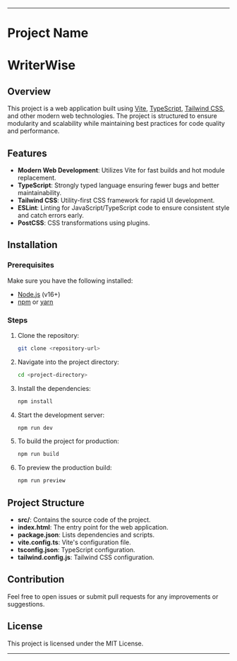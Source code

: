 
---

# Project Name
# WriterWise
## Overview

This project is a web application built using [Vite](https://vitejs.dev/), [TypeScript](https://www.typescriptlang.org/), [Tailwind CSS](https://tailwindcss.com/), and other modern web technologies. The project is structured to ensure modularity and scalability while maintaining best practices for code quality and performance.

## Features

- **Modern Web Development**: Utilizes Vite for fast builds and hot module replacement.
- **TypeScript**: Strongly typed language ensuring fewer bugs and better maintainability.
- **Tailwind CSS**: Utility-first CSS framework for rapid UI development.
- **ESLint**: Linting for JavaScript/TypeScript code to ensure consistent style and catch errors early.
- **PostCSS**: CSS transformations using plugins.

## Installation

### Prerequisites

Make sure you have the following installed:

- [Node.js](https://nodejs.org/) (v16+)
- [npm](https://www.npmjs.com/) or [yarn](https://yarnpkg.com/)

### Steps

1. Clone the repository:

   ```bash
   git clone <repository-url>
   ```

2. Navigate into the project directory:

   ```bash
   cd <project-directory>
   ```

3. Install the dependencies:

   ```bash
   npm install
   ```

4. Start the development server:

   ```bash
   npm run dev
   ```

5. To build the project for production:

   ```bash
   npm run build
   ```

6. To preview the production build:

   ```bash
   npm run preview
   ```

## Project Structure

- **src/**: Contains the source code of the project.
- **index.html**: The entry point for the web application.
- **package.json**: Lists dependencies and scripts.
- **vite.config.ts**: Vite's configuration file.
- **tsconfig.json**: TypeScript configuration.
- **tailwind.config.js**: Tailwind CSS configuration.

## Contribution

Feel free to open issues or submit pull requests for any improvements or suggestions.

## License

This project is licensed under the MIT License.

---
